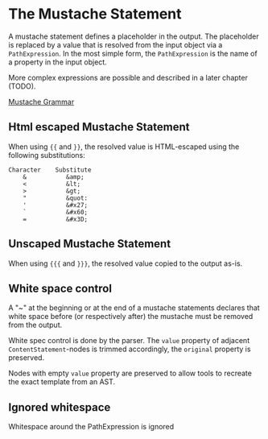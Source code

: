 # The Mustache Statement

A mustache statement defines a placeholder in the output. The placeholder is replaced by a value that is resolved from the input object
via a `PathExpression`. In the most simple form, the `PathExpression` is the name of a property in the input object.

More complex expressions are possible and described in a later chapter (TODO).

[Mustache Grammar](../handlebars.grammar#MustacheStatement,MustacheStart,MustacheContents,MustacheEnd_,Whitespace,WhitespaceControl,)

## Html escaped Mustache Statement

When using `{{` and `}}`, the resolved value is HTML-escaped using the following substitutions:

```
Character    Substitute
    &           &amp;
    <           &lt;
    >           &gt;
    "           &quot:
    '           &#x27;
    `           &#x60;
    =           &#x3D;
```

[](./html-escaped-mustache.hb-spec.json)

## Unscaped Mustache Statement

When using `{{{` and `}}}`, the resolved value copied to the output as-is.

[](./unescaped-mustache.hb-spec.json)

## White space control

A "~" at the beginning or at the end of a mustache statements declares that white space before (or respectively after) the mustache
must be removed from the output.

White spec control is done by the parser. The `value` property of adjacent `ContentStatement`-nodes is trimmed accordingly, the `original` property is preserved.

[](./white-space-control-escaped.hb-spec.json)

[](./white-space-control-unescaped.hb-spec.json)

Nodes with empty `value` property are preserved to allow tools to recreate the exact template from an AST.

## Ignored whitespace

Whitespace around the PathExpression is ignored

[](./white-space-ignored-escaped.hb-spec.json)

[](./white-space-ignored-unescaped.hb-spec.json)
